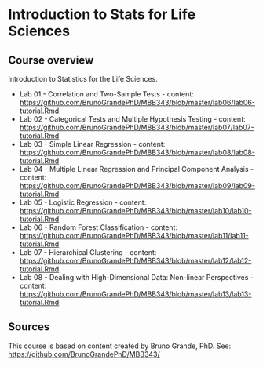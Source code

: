 # Introduction to Stats for Life Sciences

## Course overview
Introduction to Statistics for the Life Sciences.

- Lab 01 - Correlation and Two-Sample Tests - content: https://github.com/BrunoGrandePhD/MBB343/blob/master/lab06/lab06-tutorial.Rmd
- Lab 02 - Categorical Tests and Multiple Hypothesis Testing - content: https://github.com/BrunoGrandePhD/MBB343/blob/master/lab07/lab07-tutorial.Rmd
- Lab 03 - Simple Linear Regression - content: https://github.com/BrunoGrandePhD/MBB343/blob/master/lab08/lab08-tutorial.Rmd
- Lab 04 - Multiple Linear Regression and Principal Component Analysis - content: https://github.com/BrunoGrandePhD/MBB343/blob/master/lab09/lab09-tutorial.Rmd
- Lab 05 - Logistic Regression - content: https://github.com/BrunoGrandePhD/MBB343/blob/master/lab10/lab10-tutorial.Rmd
- Lab 06 - Random Forest Classification - content: https://github.com/BrunoGrandePhD/MBB343/blob/master/lab11/lab11-tutorial.Rmd
- Lab 07 - Hierarchical Clustering - content: https://github.com/BrunoGrandePhD/MBB343/blob/master/lab12/lab12-tutorial.Rmd
- Lab 08 - Dealing with High-Dimensional Data: Non-linear Perspectives - content: https://github.com/BrunoGrandePhD/MBB343/blob/master/lab13/lab13-tutorial.Rmd


## Sources
This course is based on content created by Bruno Grande, PhD. See: https://github.com/BrunoGrandePhD/MBB343/